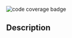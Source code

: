 ![code coverage badge](https://github.com/luka2220/rate-limiter/actions/workflows/CI.yaml/badge.svg)

## Description
